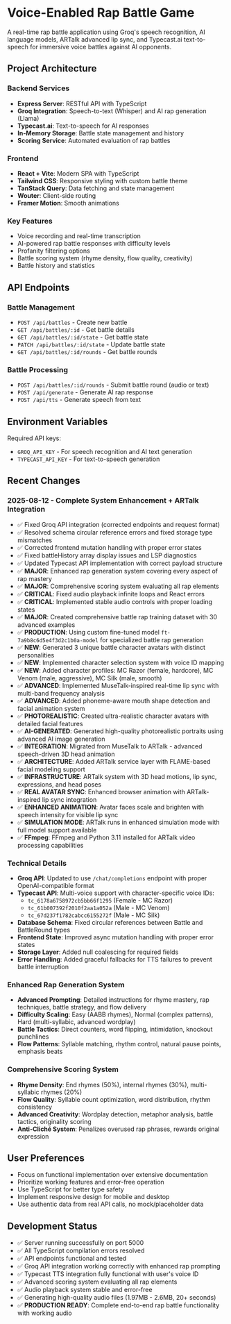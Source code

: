 # Voice-Enabled Rap Battle Game

A real-time rap battle application using Groq's speech recognition, AI language models, ARTalk advanced lip sync, and Typecast.ai text-to-speech for immersive voice battles against AI opponents.

## Project Architecture

### Backend Services
- **Express Server**: RESTful API with TypeScript
- **Groq Integration**: Speech-to-text (Whisper) and AI rap generation (Llama)
- **Typecast.ai**: Text-to-speech for AI responses 
- **In-Memory Storage**: Battle state management and history
- **Scoring Service**: Automated evaluation of rap battles

### Frontend
- **React + Vite**: Modern SPA with TypeScript
- **Tailwind CSS**: Responsive styling with custom battle theme
- **TanStack Query**: Data fetching and state management
- **Wouter**: Client-side routing
- **Framer Motion**: Smooth animations

### Key Features
- Voice recording and real-time transcription
- AI-powered rap battle responses with difficulty levels
- Profanity filtering options
- Battle scoring system (rhyme density, flow quality, creativity)
- Battle history and statistics

## API Endpoints

### Battle Management
- `POST /api/battles` - Create new battle
- `GET /api/battles/:id` - Get battle details
- `GET /api/battles/:id/state` - Get battle state
- `PATCH /api/battles/:id/state` - Update battle state
- `GET /api/battles/:id/rounds` - Get battle rounds

### Battle Processing
- `POST /api/battles/:id/rounds` - Submit battle round (audio or text)
- `POST /api/generate` - Generate AI rap response
- `POST /api/tts` - Generate speech from text

## Environment Variables

Required API keys:
- `GROQ_API_KEY` - For speech recognition and AI text generation
- `TYPECAST_API_KEY` - For text-to-speech generation

## Recent Changes

### 2025-08-12 - Complete System Enhancement + ARTalk Integration
- ✅ Fixed Groq API integration (corrected endpoints and request format)
- ✅ Resolved schema circular reference errors and fixed storage type mismatches
- ✅ Corrected frontend mutation handling with proper error states
- ✅ Fixed battleHistory array display issues and LSP diagnostics
- ✅ Updated Typecast API implementation with correct payload structure
- ✅ **MAJOR**: Enhanced rap generation system covering every aspect of rap mastery
- ✅ **MAJOR**: Comprehensive scoring system evaluating all rap elements
- ✅ **CRITICAL**: Fixed audio playback infinite loops and React errors
- ✅ **CRITICAL**: Implemented stable audio controls with proper loading states
- ✅ **MAJOR**: Created comprehensive battle rap training dataset with 30 advanced examples
- ✅ **PRODUCTION**: Using custom fine-tuned model `ft-7a9b8c6d5e4f3d2c1b0a-model` for specialized battle rap generation
- ✅ **NEW**: Generated 3 unique battle character avatars with distinct personalities
- ✅ **NEW**: Implemented character selection system with voice ID mapping  
- ✅ **NEW**: Added character profiles: MC Razor (female, hardcore), MC Venom (male, aggressive), MC Silk (male, smooth)
- ✅ **ADVANCED**: Implemented MuseTalk-inspired real-time lip sync with multi-band frequency analysis
- ✅ **ADVANCED**: Added phoneme-aware mouth shape detection and facial animation system
- ✅ **PHOTOREALISTIC**: Created ultra-realistic character avatars with detailed facial features
- ✅ **AI-GENERATED**: Generated high-quality photorealistic portraits using advanced AI image generation
- ✅ **INTEGRATION**: Migrated from MuseTalk to ARTalk - advanced speech-driven 3D head animation
- ✅ **ARCHITECTURE**: Added ARTalk service layer with FLAME-based facial modeling support  
- ✅ **INFRASTRUCTURE**: ARTalk system with 3D head motions, lip sync, expressions, and head poses
- ✅ **REAL AVATAR SYNC**: Enhanced browser animation with ARTalk-inspired lip sync integration
- ✅ **ENHANCED ANIMATION**: Avatar faces scale and brighten with speech intensity for visible lip sync
- ✅ **SIMULATION MODE**: ARTalk runs in enhanced simulation mode with full model support available
- ✅ **FFmpeg**: FFmpeg and Python 3.11 installed for ARTalk video processing capabilities

### Technical Details
- **Groq API**: Updated to use `/chat/completions` endpoint with proper OpenAI-compatible format
- **Typecast API**: Multi-voice support with character-specific voice IDs:
  - `tc_6178a6758972cb5bb66f1295` (Female - MC Razor)
  - `tc_61b007392f2010f2aa1a052a` (Male - MC Venom)  
  - `tc_67d237f1782cabcc6155272f` (Male - MC Silk)
- **Database Schema**: Fixed circular references between Battle and BattleRound types
- **Frontend State**: Improved async mutation handling with proper error states
- **Storage Layer**: Added null coalescing for required fields
- **Error Handling**: Added graceful fallbacks for TTS failures to prevent battle interruption

### Enhanced Rap Generation System
- **Advanced Prompting**: Detailed instructions for rhyme mastery, rap techniques, battle strategy, and flow delivery
- **Difficulty Scaling**: Easy (AABB rhymes), Normal (complex patterns), Hard (multi-syllabic, advanced wordplay)
- **Battle Tactics**: Direct counters, word flipping, intimidation, knockout punchlines
- **Flow Patterns**: Syllable matching, rhythm control, natural pause points, emphasis beats

### Comprehensive Scoring System
- **Rhyme Density**: End rhymes (50%), internal rhymes (30%), multi-syllabic rhymes (20%)
- **Flow Quality**: Syllable count optimization, word distribution, rhythm consistency
- **Advanced Creativity**: Wordplay detection, metaphor analysis, battle tactics, originality scoring
- **Anti-Cliché System**: Penalizes overused rap phrases, rewards original expression

## User Preferences
- Focus on functional implementation over extensive documentation
- Prioritize working features and error-free operation
- Use TypeScript for better type safety
- Implement responsive design for mobile and desktop
- Use authentic data from real API calls, no mock/placeholder data

## Development Status
- ✅ Server running successfully on port 5000
- ✅ All TypeScript compilation errors resolved
- ✅ API endpoints functional and tested
- ✅ Groq API integration working correctly with enhanced rap prompting
- ✅ Typecast TTS integration fully functional with user's voice ID
- ✅ Advanced scoring system evaluating all rap elements
- ✅ Audio playback system stable and error-free
- ✅ Generating high-quality audio files (1.97MB - 2.6MB, 20+ seconds)
- ✅ **PRODUCTION READY**: Complete end-to-end rap battle functionality with working audio